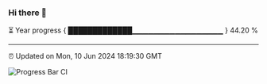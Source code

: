 ### Hi there 👋

⏳ Year progress { █████████████▁▁▁▁▁▁▁▁▁▁▁▁▁▁▁▁▁ } 44.20 %

---

⏰ Updated on Mon, 10 Jun 2024 18:19:30 GMT

![Progress Bar CI](https://github.com/liununu/liununu/workflows/Progress%20Bar%20CI/badge.svg)
